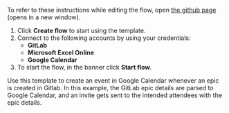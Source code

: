 To refer to these instructions while editing the flow, open [the github page](https://github.com/ot4i/app-connect-templates/blob/main/resources/markdown/Create%20a%20Google%20Calendar%20event%20whenever%20an%20epic%20is%20created%20in%20GitLab_instructions.md) (opens in a new window).

1. Click **Create flow** to start using the template.
2. Connect to the following accounts by using your credentials:
   - **GitLab** 
   - **Microsoft Excel Online**
   - **Google Calendar**
3. To start the flow, in the banner click **Start flow**.

Use this template to create an event in Google Calendar whenever an epic is created in Gitlab. In this example, the GitLab epic details are parsed to Google Calendar, and an invite gets sent to the intended attendees with the epic details.
